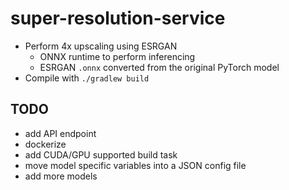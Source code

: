 # super-resolution-service
* Perform 4x upscaling using ESRGAN
    * ONNX runtime to perform inferencing
    * ESRGAN `.onnx` converted from the original PyTorch model
* Compile with `./gradlew build`

## TODO
* add API endpoint
* dockerize
* add CUDA/GPU supported build task
* move model specific variables into a JSON config file
* add more models